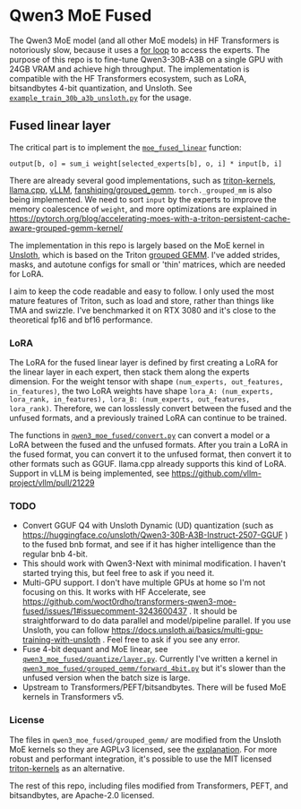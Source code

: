 # Qwen3 MoE Fused

The Qwen3 MoE model (and all other MoE models) in HF Transformers is notoriously slow, because it uses a [for loop](https://github.com/huggingface/transformers/blob/bdf5fb70aa11782cce22027d76879f71f4e41c1e/src/transformers/models/qwen3_moe/modular_qwen3_moe.py#L103) to access the experts. The purpose of this repo is to fine-tune Qwen3-30B-A3B on a single GPU with 24GB VRAM and achieve high throughput. The implementation is compatible with the HF Transformers ecosystem, such as LoRA, bitsandbytes 4-bit quantization, and Unsloth. See [`example_train_30b_a3b_unsloth.py`](https://github.com/woct0rdho/transformers-qwen3-moe-fused/blob/master/example_train_30b_a3b_unsloth.py) for the usage.

## Fused linear layer

The critical part is to implement the [`moe_fused_linear`](https://github.com/woct0rdho/transformers-qwen3-moe-fused/blob/master/qwen3_moe_fused/functional.py) function:
```
output[b, o] = sum_i weight[selected_experts[b], o, i] * input[b, i]
```
There are already several good implementations, such as [triton-kernels](https://github.com/triton-lang/triton/blob/dd1c3d429d1c24904722ac699ea5750bc694c4d6/python/triton_kernels/triton_kernels/matmul_ogs.py), [llama.cpp](https://github.com/ggml-org/llama.cpp/blob/a0535ffa0d35fccfec3e1a0a3bfc9dbb6054d7c0/ggml/src/ggml-cuda/ggml-cuda.cu#L2065), [vLLM](https://github.com/vllm-project/vllm/blob/015fab8c2fa4db8776f7e91abd50371911673d88/vllm/model_executor/layers/fused_moe/fused_moe.py), [fanshiqing/grouped_gemm](https://github.com/fanshiqing/grouped_gemm). `torch._grouped_mm` is also being implemented. We need to sort `input` by the experts to improve the memory coalescence of `weight`, and more optimizations are explained in https://pytorch.org/blog/accelerating-moes-with-a-triton-persistent-cache-aware-grouped-gemm-kernel/

The implementation in this repo is largely based on the MoE kernel in [Unsloth](https://github.com/unslothai/unsloth/blob/2bfc39b6387577457834059c59f83fcdb954c9bd/unsloth/kernels/moe), which is based on the Triton [grouped GEMM](https://triton-lang.org/main/getting-started/tutorials/08-grouped-gemm.html). I've added strides, masks, and autotune configs for small or 'thin' matrices, which are needed for LoRA.

I aim to keep the code readable and easy to follow. I only used the most mature features of Triton, such as load and store, rather than things like TMA and swizzle. I've benchmarked it on RTX 3080 and it's close to the theoretical fp16 and bf16 performance.

### LoRA

The LoRA for the fused linear layer is defined by first creating a LoRA for the linear layer in each expert, then stack them along the experts dimension. For the weight tensor with shape `(num_experts, out_features, in_features)`, the two LoRA weights have shape `lora_A: (num_experts, lora_rank, in_features), lora_B: (num_experts, out_features, lora_rank)`. Therefore, we can losslessly convert between the fused and the unfused formats, and a previously trained LoRA can continue to be trained.

The functions in [`qwen3_moe_fused/convert.py`](https://github.com/woct0rdho/transformers-qwen3-moe-fused/blob/master/qwen3_moe_fused/convert.py) can convert a model or a LoRA between the fused and the unfused formats. After you train a LoRA in the fused format, you can convert it to the unfused format, then convert it to other formats such as GGUF. llama.cpp already supports this kind of LoRA. Support in vLLM is being implemented, see https://github.com/vllm-project/vllm/pull/21229

### TODO

* Convert GGUF Q4 with Unsloth Dynamic (UD) quantization (such as https://huggingface.co/unsloth/Qwen3-30B-A3B-Instruct-2507-GGUF ) to the fused bnb format, and see if it has higher intelligence than the regular bnb 4-bit.
* This should work with Qwen3-Next with minimal modification. I haven't started trying this, but feel free to ask if you need it.
* Multi-GPU support. I don't have multiple GPUs at home so I'm not focusing on this. It works with HF Accelerate, see https://github.com/woct0rdho/transformers-qwen3-moe-fused/issues/1#issuecomment-3243600437 . It should be straightforward to do data parallel and model/pipeline parallel. If you use Unsloth, you can follow https://docs.unsloth.ai/basics/multi-gpu-training-with-unsloth . Feel free to ask if you see any error.
* Fuse 4-bit dequant and MoE linear, see [`qwen3_moe_fused/quantize/layer.py`](https://github.com/woct0rdho/transformers-qwen3-moe-fused/blob/master/qwen3_moe_fused/quantize/layer.py). Currently I've written a kernel in [`qwen3_moe_fused/grouped_gemm/forward_4bit.py`](https://github.com/woct0rdho/transformers-qwen3-moe-fused/blob/master/qwen3_moe_fused/grouped_gemm/forward_4bit.py) but it's slower than the unfused version when the batch size is large.
* Upstream to Transformers/PEFT/bitsandbytes. There will be fused MoE kernels in Transformers v5.

### License

The files in `qwen3_moe_fused/grouped_gemm/` are modified from the Unsloth MoE kernels so they are AGPLv3 licensed, see the [explanation](https://github.com/unslothai/unsloth/discussions/2890#discussioncomment-13675890). For more robust and performant integration, it's possible to use the MIT licensed [triton-kernels](https://github.com/triton-lang/triton/tree/main/python/triton_kernels/triton_kernels) as an alternative.

The rest of this repo, including files modified from Transformers, PEFT, and bitsandbytes, are Apache-2.0 licensed.

